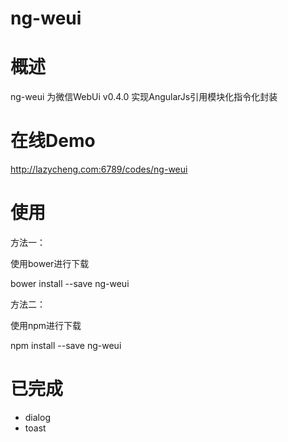 # ng-weui

# 概述

ng-weui 为微信WebUi v0.4.0  实现AngularJs引用模块化指令化封装

# 在线Demo

http://lazycheng.com:6789/codes/ng-weui

# 使用

方法一：

使用bower进行下载

bower install --save ng-weui

方法二：

使用npm进行下载

npm install --save ng-weui


# 已完成

 <ul>
    <li>dialog</li>
    <li>toast</li>
 </ul>